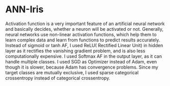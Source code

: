 # ANN-Iris
Activation function is a very important feature of an artificial neural network and basically decides, whether a neuron will be activated or not.
Generally, neural networks use non-linear activation functions, which help them to learn complex data and learn from functions to predict results accurately.
Instead of sigmoid or tanh AF, I used ReLU( Rectified Linear Unit) in hidden layer as it rectifies the vanishing gradient problem, and is also less computationally expensive.
I used Softmax AF in the output layer, as it can handle multiple classes.
I used SGD as Optimizer instead of Adam, even though it is slower, because Adam has convergence problems.
Since my target classes are mutually exclusive, I used sparse categorical crossentropy instead of categorical crossentropy.
